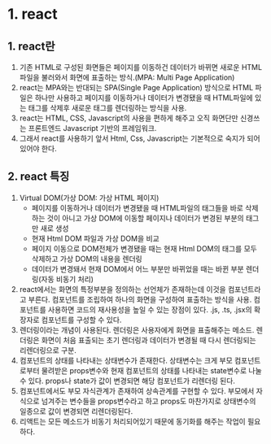 # 1. react
## 1. react란
1. 기존 HTML로 구성된 화면들은 페이지를 이동하건 데이터가 바뀌면 새로운 HTML파일을 불러와서 화면에 표출하는 방식.(MPA: Multi Page Application)
2. react는 MPA와는 반대되는 SPA(Single Page Application) 방식으로 HTML 파일은 하나만 사용하고 페이지를 이동하거나 데이터가 변경됐을 때 HTML파일에 있는 태그를 삭제후 새로운 태그를 렌더링하는 방식을 사용.
3. react는 HTML, CSS, Javascript의 사용을 편하게 해주고 오직 화면단만 신경쓰는 프론트엔드 Javascript 기반의 프레임워크.
4. 그래서 react를 사용하기 앞서 Html, Css, Javascript는 기본적으로 숙지가 되어있어야 한다.

## 2. react 특징
1. Virtual DOM(가상 DOM: 가상 HTML 페이지)
    - 페이지를 이동하거나 데이터가 변경됐을 때 HTML파일의 태그들을 바로 삭제하는 것이 아니고 가상 DOM에 이동할 페이지나 데이터가 변경된 부분의 태그만 새로 생성
    - 현재 Html DOM 파일과 가상 DOM을 비교  
    - 페이지 이동으로 DOM전체가 변경됐을 때는 현재 Html DOM의 태그를 모두 삭제하고 가상 DOM의 내용을 렌더링
    - 데이터가 변경돼서 현재 DOM에서 어느 부분만 바뀌었을 때는 바뀐 부분 렌더링(자동 비동기 처리)
2. react에서는 화면의 특정부분을 정의하는 선언체가 존재하는데 이것을 컴포넌트라고 부른다. 컴포넌트를 조립하여 하나의 화면을 구성하여 표출하는 방식을 사용. 컴포넌트를 사용하면 코드의 재사용성을 높일 수 있는 장점이 있다. .js, .ts, .jsx의 확장자로 컴포넌트를 구성할 수 있다.
3. 렌더링이라는 개념이 사용된다. 렌더링은 사용자에게 화면을 표출해주는 메소드. 렌더링은 화면이 처음 표출되는 초기 렌더링과 데이터가 변경될 때 다시 렌더링되는 리렌더링으로 구분.
4. 컴포넌트의 상태를 나타내는 상태변수가 존재한다. 상태변수는 크게 부모 컴포넌트로부터 물려받은 props변수와 현재 컴포넌트의 상태를 나타내는 state변수로 나눌 수 있다. props나 state가 값이 변경되면 해당 컴포넌트가 리렌더링 된다.
5. 컴포넌트에서도 부모 자식관계가 존재하여 상속관계를 구현할 수 있다. 부모에서 자식으로 넘겨주는 변수들을 props변수라고 하고 props도 마찬가지로 상태변수의 일종으로 값이 변경되면 리렌더링된다.
6. 리액트는 모든 메소드가 비동기 처리되어있기 때문에 동기화를 해주는 작업이 필요하다.